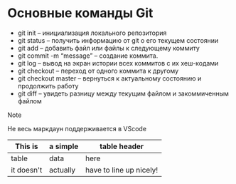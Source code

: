 # Основные команды Git

- git init – инициализация локального репозитория
- git status – получить информацию от git о его текущем состоянии
- git add – добавить файл или файлы к следующему коммиту
- git commit -m “message” – создание коммита.
- git log – вывод на экран истории всех коммитов с их хеш-кодами
- git checkout – переход от одного коммита к другому
- git checkout master – вернуться к актуальному состоянию и продолжить работу
- git diff – увидеть разницу между текущим файлом и закоммиченным файлом


> [!NOTE]
> Не весь маркдаун поддерживается в VScode

|This is   |a simple   |table header|
|----------|-----------|------------|
|table     |data       |here        |
|it doesn't|actually   |have to line up nicely!|